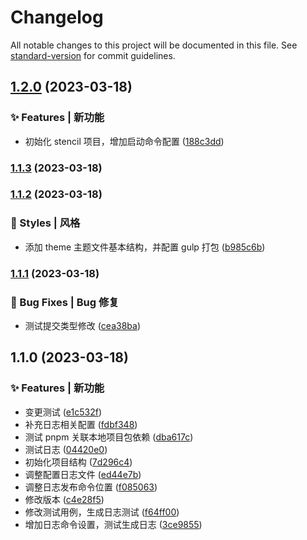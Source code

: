 # Changelog

All notable changes to this project will be documented in this file. See [standard-version](https://github.com/conventional-changelog/standard-version) for commit guidelines.

## [1.2.0](https://github.com/Lyrelion/ths-design-test1/compare/v1.1.3...v1.2.0) (2023-03-18)


### ✨ Features | 新功能

* 初始化 stencil 项目，增加启动命令配置 ([188c3dd](https://github.com/Lyrelion/ths-design-test1/commit/188c3dd20c5d3f46fc274dd5d320476e014f01a1))

### [1.1.3](https://github.com/Lyrelion/ths-design-test1/compare/v1.1.2...v1.1.3) (2023-03-18)

### [1.1.2](https://github.com/Lyrelion/ths-design-test1/compare/v1.1.1...v1.1.2) (2023-03-18)


### 💄 Styles | 风格

* 添加 theme 主题文件基本结构，并配置 gulp 打包 ([b985c6b](https://github.com/Lyrelion/ths-design-test1/commit/b985c6ba2cc575c7eb42b07aee48e4e06bf6efb4))

### [1.1.1](https://github.com/Lyrelion/ths-design-test1/compare/v1.1.0...v1.1.1) (2023-03-18)


### 🐛 Bug Fixes | Bug 修复

* 测试提交类型修改 ([cea38ba](https://github.com/Lyrelion/ths-design-test1/commit/cea38baba0930ab14be915d4cf9d077bdd97078a))

## 1.1.0 (2023-03-18)


### ✨ Features | 新功能

* 变更测试 ([e1c532f](https://github.com/Lyrelion/ths-design-test1/commit/e1c532f676aa85e3723393d8226933fd3ca19f50))
* 补充日志相关配置 ([fdbf348](https://github.com/Lyrelion/ths-design-test1/commit/fdbf3487c0d1f279db8bfb5ebdff8d1d5802c08b))
* 测试 pnpm 关联本地项目包依赖 ([dba617c](https://github.com/Lyrelion/ths-design-test1/commit/dba617cf8db315c2c52ad6bf6c4b2bdcc51cfeac))
* 测试日志 ([04420e0](https://github.com/Lyrelion/ths-design-test1/commit/04420e0b1f790b0a3689434785ae186468e94c94))
* 初始化项目结构 ([7d296c4](https://github.com/Lyrelion/ths-design-test1/commit/7d296c49a7a5e13c3fb45e7bd74c5d7fd697a5f3))
* 调整配置日志文件 ([ed44e7b](https://github.com/Lyrelion/ths-design-test1/commit/ed44e7b1c2dbfe6eca177a31b26dc80ed485de10))
* 调整日志发布命令位置 ([f085063](https://github.com/Lyrelion/ths-design-test1/commit/f08506344c6a731634bf6c86394a63be5af46860))
* 修改版本 ([c4e28f5](https://github.com/Lyrelion/ths-design-test1/commit/c4e28f56b19b096971e7706e1b6c5f1753352b14))
* 修改测试用例，生成日志测试 ([f64ff00](https://github.com/Lyrelion/ths-design-test1/commit/f64ff004b1cb474990cf97d7185b8dd0cc45fcc5))
* 增加日志命令设置，测试生成日志 ([3ce9855](https://github.com/Lyrelion/ths-design-test1/commit/3ce985581ff683c7aa8a66127aa06a5f307dea77))
